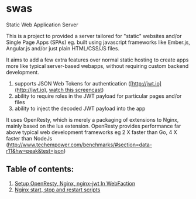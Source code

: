 # swas
Static Web Application Server

This is a project to provided a server tailored for "static" websites and/or Single Page Apps (SPAs) eg. built using javascript frameworks like Ember.js, Angular.js and/or just plain HTML/CSS/JS files.

It aims to add a few extra features over normal static hosting to create apps more like typical server-based webapps, without requiring custom backend development.

1. supports JSON Web Tokens for authentication ([http://jwt.io](http://jwt.io),
[watch this screencast](https://www.youtube.com/watch?v=oXxbB5kv9OA))
2. ability to require roles in the JWT payload for particular pages and/or files
3. ability to inject the decoded JWT payload into the app

It uses OpenResty, which is merely a packaging of extensions to Nginx, mainly based on the lua extension. OpenResty provides performance far above typical web development frameworks eg 2 X faster than Go, 4 X faster than NodeJs (http://www.techempower.com/benchmarks/#section=data-r11&hw=peak&test=json)

## Table of contents:

1. [Setup OpenResty, Nginx, nginx-jwt In WebFaction](setup-openresty-nginx-webfaction.md)
2. [Nginx start, stop and restart scripts](setup-nginx.md)
